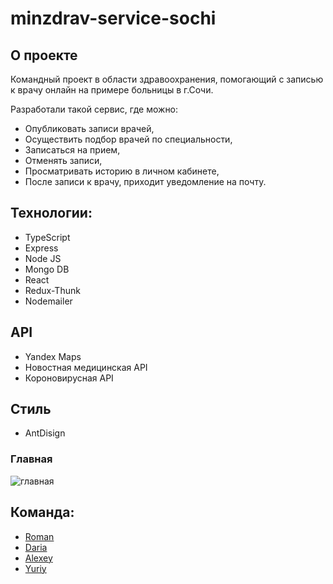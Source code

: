 # minzdrav-service-sochi

## О проекте
Командный проект в области здравоохранения, помогающий с записью к врачу онлайн на примере больницы в г.Сочи.

Разработали такой сервис, где можно:
* Опубликовать записи врачей, 
* Осуществить подбор врачей по специальности, 
* Записаться на прием, 
* Отменять записи,
* Просматривать историю в личном кабинете,
* После записи к врачу, приходит уведомление на почту.

## Технологии:
* TypeScript
* Express
* Node JS
* Mongo DB
* React
* Redux-Thunk
* Nodemailer

## API
* Yandex Maps
* Новостная медицинская API
* Короновирусная API

## Стиль
* AntDisign

### Главная
![главная](https://user-images.githubusercontent.com/66868367/134934043-e4281c49-d361-480a-b4cd-d7172db322d4.gif)


## Команда:
* [Roman](https://github.com/KRomanV)
* [Daria](https://github.com/komisdaria)
* [Alexey](https://github.com/Zlus95)
* [Yuriy](https://github.com/maver176005) 
